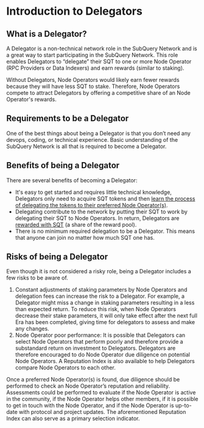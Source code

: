# Introduction to Delegators

## What is a Delegator?

A Delegator is a non-technical network role in the SubQuery Network and is a great way to start participating in the SubQuery Network. This role enables Delegators to “delegate” their SQT to one or more Node Operator (RPC Providers or Data Indexers) and earn rewards (similar to staking).

Without Delegators, Node Operators would likely earn fewer rewards because they will have less SQT to stake. Therefore, Node Operators compete to attract Delegators by offering a competitive share of an Node Operator's rewards.

## Requirements to be a Delegator

One of the best things about being a Delegator is that you don’t need any devops, coding, or technical experience. Basic understanding of the SubQuery Network is all that is required to become a Delegator.

## Benefits of being a Delegator

There are several benefits of becoming a Delegator:

- It's easy to get started and requires little technical knowledge, Delegators only need to acquire SQT tokens and then [learn the process of delegating the tokens to their preferred Node Operator(s)](./delegating.md).
- Delegating contribute to the network by putting their SQT to work by delegating their SQT to Node Operators. In return, Delegators are [rewarded with SQT](./rewards.md) (a share of the reward pool).
- There is no minimum required delegation to be a Delegator. This means that anyone can join no matter how much SQT one has.

## Risks of being a Delegator

Even though it is not considered a risky role, being a Delegator includes a few risks to be aware of.

1. Constant adjustments of staking parameters by Node Operators and delegation fees can increase the risk to a Delegator. For example, a Delegator might miss a change in staking parameters resulting in a less than expected return. To reduce this risk, when Node Operators decrease their stake parameters, it will only take effect after the next full Era has been completed, giving time for delegators to assess and make any changes.
2. Node Operator poor performance: It is possible that Delegators can select Node Operators that perform poorly and therefore provide a substandard return on investment to Delegators. Delegators are therefore encouraged to do Node Operator due diligence on potential Node Operators. A Reputation Index is also available to help Delegators compare Node Operators to each other.

Once a preferred Node Operator(s) is found, due diligence should be performed to check an Node Operator’s reputation and reliability. Assessments could be performed to evaluate if the Node Operator is active in the community, if the Node Operator helps other members, if it is possible to get in touch with the Node Operator, and if the Node Operator is up-to-date with protocol and project updates. The aforementioned Reputation Index can also serve as a primary selection indicator.
